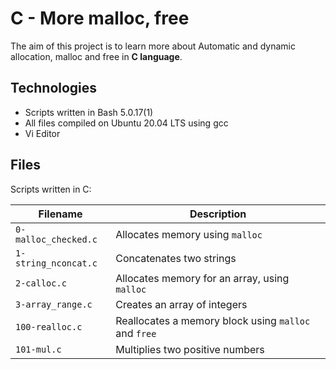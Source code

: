 # C - More malloc, free

The aim of this project is to learn more about Automatic and dynamic allocation, malloc and free in **C language**.

## Technologies
* Scripts written in Bash 5.0.17(1)
* All files compiled on Ubuntu 20.04 LTS using gcc
* Vi Editor

## Files
Scripts written in C:

| Filename | Description |
| -------- | ----------- |
| `0-malloc_checked.c` | Allocates memory using `malloc` |
| `1-string_nconcat.c` | Concatenates two strings |
| `2-calloc.c` | Allocates memory for an array, using `malloc` |
| `3-array_range.c` | Creates an array of integers |
| `100-realloc.c` | Reallocates a memory block using `malloc` and `free` |
| `101-mul.c` | Multiplies two positive numbers |
